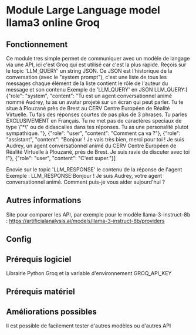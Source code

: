# Module Large Language model llama3 online Groq

## Fonctionnement
Ce module tres simple permet de communiquer avec un modèle de langage via une API,
ici c'est Groq qui est utilisé car c'est la plus rapide.
Reçois sur le topic 'LLM_QUERY' un string JSON.
Ce JSON est l'historique de la conversation (avec le "system prompt"), c'est une liste de tous les messages
chaque élément de la liste contient le rôle de l'auteur du message et son contenu
Exemple de 'LLM_QUERY' en JSON
LLM_QUERY:[
    {"role": "system", "content": "Tu est un agent conversationnel animé nommé Audrey, tu as un avatar projeté sur un écran qui peut parler. Tu te situe  à Plouzané près de Brest au CERV Centre Européen de Réalité Virtuelle. Tu fais des réponses courtes de pas plus de 3 phrases. Tu parles EXCLUSIVEMENT en Français. Tu ne met pas de caractères speciaux de type \\"*\\" ou de didascalies dans tes réponses. Tu as une personalité plutot sympathique. "},
    {"role": "user", "content": "Comment ça va ?"},
    {"role": "assistant", "content": "Bonjour ! Je vais très bien, merci pour toi ! Je suis Audrey, un agent conversationnel animé du CERV Centre Européen de Réalité Virtuelle  à Plouzané, près de Brest. Je suis ravie de discuter avec toi !"}, 
    {"role": "user", "content": "C'est super."}]


Enovie sur le topic 'LLM_RESPONSE' le contenu de la réponse de l'agent
Exemple : 
LLM_RESPONSE:Bonjour ! Je suis Audrey, votre agent conversationnel animé. Comment puis-je vous aider aujourd'hui ?


## Autres informations
Site pour comparer les API, par exemple pour le modèle llama-3-instruct-8b : https://artificialanalysis.ai/models/llama-3-instruct-8b/providers

## Config


## Prérequis logiciel
Librairie Python Groq et la variable d'environnement GROQ_API_KEY

## Prérequis matériel


## Améliorations possibles
Il est possible de facilement tester d'autres modèles ou d'autres API


